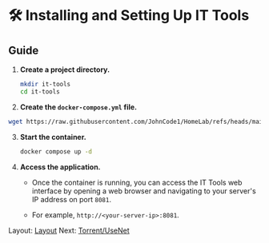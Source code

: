 # 🛠️ Installing and Setting Up IT Tools

## Guide

1. **Create a project directory.**

   ```bash
   mkdir it-tools
   cd it-tools
   ```

2. **Create the `docker-compose.yml` file.**
   
  ```bash
  wget https://raw.githubusercontent.com/JohnCode1/HomeLab/refs/heads/main/docker/ittools/compose.yml
  ```
  
3. **Start the container.**
   
   ```bash
   docker compose up -d
   ```

5. **Access the application.**

   * Once the container is running, you can access the IT Tools web interface by opening a web browser and navigating to your server's IP address on port `8081`.

   * For example, `http://<your-server-ip>:8081`.

Layout: [Layout](../Layout)
Next: [Torrent/UseNet](../TorrentUseNet)
